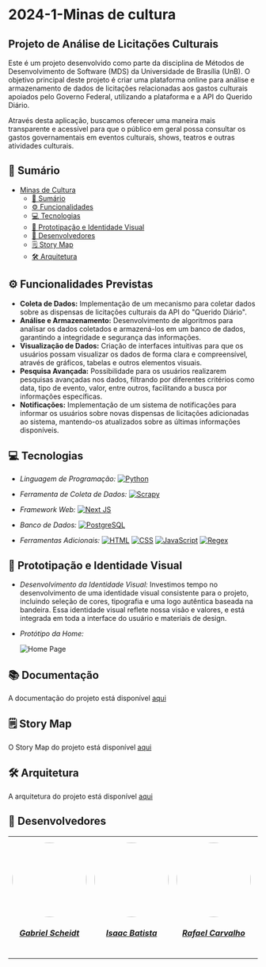 # 2024-1-Minas de cultura

## Projeto de Análise de Licitações Culturais

Este é um projeto desenvolvido como parte da disciplina de Métodos de Desenvolvimento de Software (MDS) da Universidade de Brasília (UnB). O objetivo principal deste projeto é criar uma plataforma online para análise e armazenamento de dados de licitações relacionadas aos gastos culturais apoiados pelo Governo Federal, utilizando a plataforma e a API do Querido Diário.

Através desta aplicação, buscamos oferecer uma maneira mais transparente e acessível para que o público em geral possa consultar os gastos governamentais em eventos culturais, shows, teatros e outras atividades culturais.

## 📝 Sumário
- [Minas de Cultura](#projeto-de-análise-de-licitações-culturais)
    - [📝 Sumário](#-sumário)
    - [⚙️ Funcionalidades](#%EF%B8%8F-funcionalidades-previstas)
    - [💻 Tecnologias](#-tecnologias)
    - [🤖 Prototipação e Identidade Visual](#-prototipação-e-identidade-visual)
    - [👥 Desenvolvedores](#-desenvolvedores)
    - [🗒 Story Map](#-story-map)
    - [🛠 Arquitetura](#-arquitetura)

## ⚙️ Funcionalidades Previstas

- **Coleta de Dados:** Implementação de um mecanismo para coletar dados sobre as dispensas de licitações culturais da API do "Querido Diário".
- **Análise e Armazenamento:** Desenvolvimento de algoritmos para analisar os dados coletados e armazená-los em um banco de dados, garantindo a integridade e segurança das informações.
- **Visualização de Dados:** Criação de interfaces intuitivas para que os usuários possam visualizar os dados de forma clara e compreensível, através de gráficos, tabelas e outros elementos visuais.
- **Pesquisa Avançada:** Possibilidade para os usuários realizarem pesquisas avançadas nos dados, filtrando por diferentes critérios como data, tipo de evento, valor, entre outros, facilitando a busca por informações específicas.
- **Notificações:** Implementação de um sistema de notificações para informar os usuários sobre novas dispensas de licitações adicionadas ao sistema, mantendo-os atualizados sobre as últimas informações disponíveis.


## 💻 Tecnologias

- *Linguagem de Programação:*
<a href="https://www.python.org/" target="_blank"><img src="https://img.shields.io/badge/Python-white?style=for-the-badge&logo=Python&logoColor=blue" alt="Python"></a>

- *Ferramenta de Coleta de Dados:*
<a href="https://scrapy.org/" target="_blank"><img src="https://img.shields.io/badge/Scrapy-pink?style=for-the-badge&logo=scrapy" alt="Scrapy"></a>

- *Framework Web:*
<a href="https://nextjs.org/" target="_blank"><img src="https://img.shields.io/badge/Next-black?style=for-the-badge&logo=next.js" alt="Next JS"></a>

- *Banco de Dados:* 
<a href="https://www.postgresql.org/" target="_blank"><img src="https://img.shields.io/badge/PostgreSQL-brown?style=for-the-badge&logo=PostgreSQL" alt="PostgreSQL"></a>

- *Ferramentas Adicionais:* 
<a href="https://www.w3schools.com/html/" target="_blank"><img src="https://img.shields.io/badge/HTML-blue?style=for-the-badge&logo=html5" alt="HTML"></a>
<a href="https://www.w3schools.com/css/" target="_blank"><img src="https://img.shields.io/badge/CSS-GREEN?style=for-the-badge&logo=css3" alt="CSS"></a>
<a href="https://developer.mozilla.org/en-US/docs/Web/JavaScript" target="_blank"><img src="https://img.shields.io/badge/JavaScript-purple?style=for-the-badge&logo=javascript" alt="JavaScript"></a>
<a href="https://docs.python.org/pt-br/3/library/re.html" target="_blank"><img src="https://img.shields.io/badge/Regex-red?style=for-the-badge" alt="Regex"></a>

## 🤖 Prototipação e Identidade Visual

- *Desenvolvimento da Identidade Visual:* Investimos tempo no desenvolvimento de uma identidade visual consistente para o projeto, incluindo seleção de cores, tipografia e uma logo autêntica baseada na bandeira. Essa identidade visual reflete nossa visão e valores, e está integrada em toda a interface do usuário e materiais de design.

- *Protótipo da Home:* 
  
  ![Home Page](https://raw.githubusercontent.com/unb-mds/2024-1-MinasDeCultura/main/docs/assets/images/Home.jpg)

## 📚 Documentação
 A documentação do projeto está disponível [aqui](https://unb-mds.github.io/2024-1-MinasDeCultura/)

## 🗒 Story Map
O Story Map do projeto está disponível [aqui](https://miro.com/app/board/uXjVKYtRMq0=/?moveToWidget=3458764584482040000&cot=10)

## 🛠 Arquitetura
A arquitetura do projeto está disponível [aqui](https://miro.com/app/board/uXjVKVdk0Cw=/)

## 👥 Desenvolvedores

<center>
<table style="margin-left: auto; margin-right: auto;">
    <tr>
        <td align="center">
            <a href="https://github.com/Gxaite">
                <img style="border-radius: 50%;" src="https://avatars.githubusercontent.com/u/111130521?v=4" width="150px;"/>
                <h5 class="text-center">Gabriel Scheidt</h5>
            </a>
        </td>
        <td align="center">
            <a href="https://github.com/isaacbatista26">
                <img style="border-radius: 50%;" src="https://avatars.githubusercontent.com/u/118384776?v=4" width="150px;"/>
                <h5 class="text-center">Isaac Batista</h5>
            </a>
        </td>
        <td align="center">
            <a href="https://github.com/rafaelcarvalhoj">
                <img style="border-radius: 50%;" src="https://avatars.githubusercontent.com/u/105162671?v=4" width="150px;"/>
                <h5 class="text-center">Rafael Carvalho</h5>
            </a>
        </td>
        </td>
        <td align="center">
            <a href="https://github.com/devMarcosVM">
                <img style="border-radius: 50%;" src="https://avatars.githubusercontent.com/u/108913498?v=4" width="150px;"/>
                <h5 class="text-center">Marcos Vieira</h5>
            </a>
        </td>
        <td align="center">
            <a href="https://github.com/manuvaladares">
                <img style="border-radius: 50%;" src="https://avatars.githubusercontent.com/u/119461383?v=4" width="150px;"/>
                <h5 class="text-center">Manuella Magalhães</h5>
            </a>
        </td>
          <td align="center">
            <a href="https://github.com/Mateushqms">
                <img style="border-radius: 50%;" src="https://avatars.githubusercontent.com/u/163928182?v=4" width="150px;"/>
                <h5 class="text-center">Mateus Henrique</h5>
            </a>
        </td>
          <td align="center">
            <a href="https://github.com/WillxBernardo">
                <img style="border-radius: 50%;" src="https://avatars.githubusercontent.com/u/124713089?v=4" width="150px;"/>
                <h5 class="text-center">William Bernardo</h5>
            </a>
        </td>
</table>
</center>
